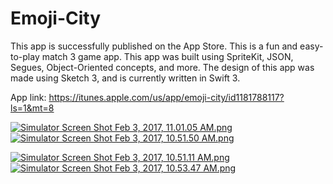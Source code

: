 # Emoji-City
This app is successfully published on the App Store. 
This is a fun and easy-to-play match 3 game app. This app was built using SpriteKit, JSON, Segues, Object-Oriented concepts, and more. The design of this app was made using Sketch 3, and is currently written in Swift 3.

App link: https://itunes.apple.com/us/app/emoji-city/id1181788117?ls=1&mt=8 

[![Simulator Screen Shot Feb 3, 2017, 11.01.05 AM.png](https://s11.postimg.org/e5z2dg7fn/Simulator_Screen_Shot_Feb_3_2017_11_01_05_AM.png)](https://postimg.org/image/kwfjmvulb/)  [![Simulator Screen Shot Feb 3, 2017, 10.51.50 AM.png](https://s21.postimg.org/4wk9aqt5z/Simulator_Screen_Shot_Feb_3_2017_10_51_50_AM.png)](https://postimg.org/image/xm757dx5v/)


[![Simulator Screen Shot Feb 3, 2017, 10.51.11 AM.png](https://s22.postimg.org/atjoooalt/Simulator_Screen_Shot_Feb_3_2017_10_51_11_AM.png)](https://postimg.org/image/guhdlqx7x/)   [![Simulator Screen Shot Feb 3, 2017, 10.53.47 AM.png](https://s22.postimg.org/xne3im741/Simulator_Screen_Shot_Feb_3_2017_10_53_47_AM.png)](https://postimg.org/image/ayowj1pq5/)

